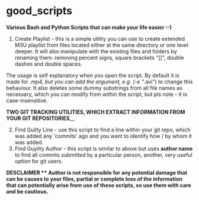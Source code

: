 # good_scripts
**Various Bash and Python Scripts that can make your life easier :-)**

1. Create Playlist - this is a simple utility you can use to create extended M3U playlist from files located either at the same directory or one level deeper. It will also manipulate with the existing files and folders by renaming them: removing percent signs, square brackets "[]", double dashes and double spaces. 

The usage is self explanatory when you open the script. By default it is made for *.mp4, but you can add the argument, e.g. (-e "*.avi")  to change this behaviour. It also deletes some dummy substrings from all file names as necessary, which you can modify from within the script, but pls note - it is case-insensitive. 

**TWO GIT TRACKING UTILITIES, WHICH EXTRACT INFORMATION FROM YOUR GIT REPOSITORIES**__

2. Find Guilty Line - use this script to find a line within your git repo, which was added any 'commits' ago and you want to identify how / by whom it was added. 
3. Find Guyilty Author - this script is similar to above but uses **author name** to find all commits submitted by a particular person, another, very useful option for git users.


**DESCLAIMER
**
Author is not responsible for any potential damage that can be causes to your files, partial or complete loss of the information that can potentially arise from use of these scripts, so use them with care and be cautious.**
